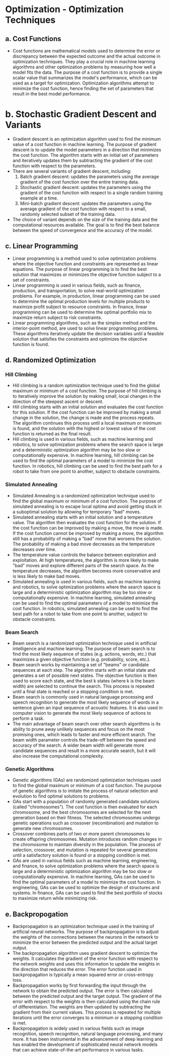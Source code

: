 # Optimization - Optimization Techniques 

## a. Cost Functions 
- Cost functions are mathematical models used to determine the error or discrepancy between the expected outcome and the actual outcome in optimization techniques. They play a crucial role in machine learning algorithms and other optimization problems by measuring how well a model fits the data. The purpose of a cost function is to provide a single scalar value that summarizes the model's performance, which can be used as a target for optimization. Optimization algorithms attempt to minimize the cost function, hence finding the set of parameters that result in the best model performance.

# b. Stochastic Gradient Descent and Variants 
- Gradient descent is an optimization algorithm used to find the minimum value of a cost function in machine learning. The purpose of gradient descent is to update the model parameters in a direction that minimizes the cost function. The algorithm starts with an initial set of parameters and iteratively updates them by subtracting the gradient of the cost function with respect to the parameters.
- There are several variants of gradient descent, including:
    1. Batch gradient descent: updates the parameters using the average gradient of the cost function over the entire training data.
    2. Stochastic gradient descent: updates the parameters using the gradient of the cost function with respect to a single random training example at a time.
    3. Mini-batch gradient descent: updates the parameters using the average gradient of the cost function with respect to a small, randomly selected subset of the training data.
- The choice of variant depends on the size of the training data and the computational resources available. The goal is to find the best balance between the speed of convergence and the accuracy of the model.

## c. Linear Programming 
- Linear programming is a method used to solve optimization problems where the objective function and constraints are represented as linear equations. The purpose of linear programming is to find the best solution that maximizes or minimizes the objective function subject to a set of constraints.
- Linear programming is used in various fields, such as finance, production, and transportation, to solve real-world optimization problems. For example, in production, linear programming can be used to determine the optimal production levels for multiple products to maximize profit subject to resource constraints. In finance, linear programming can be used to determine the optimal portfolio mix to maximize return subject to risk constraints.
- Linear programming algorithms, such as the simplex method and the interior-point method, are used to solve linear programming problems. These algorithms iteratively update the decision variables until a feasible solution that satisfies the constraints and optimizes the objective function is found.

## d. Randomized Optimization 
### Hill Climbing
- Hill climbing is a random optimization technique used to find the global maximum or minimum of a cost function. The purpose of hill climbing is to iteratively improve the solution by making small, local changes in the direction of the steepest ascent or descent.
- Hill climbing starts with an initial solution and evaluates the cost function for this solution. If the cost function can be improved by making a small change in the solution, the change is made and the process repeats. The algorithm continues this process until a local maximum or minimum is found, and the solution with the highest or lowest value of the cost function is returned as the final result.
- Hill climbing is used in various fields, such as machine learning and robotics, to solve optimization problems where the search space is large and a deterministic optimization algorithm may be too slow or computationally expensive. In machine learning, hill climbing can be used to find the optimal parameters of a model to minimize the cost function. In robotics, hill climbing can be used to find the best path for a robot to take from one point to another, subject to obstacle constraints.

### Simulated Annealing 
- Simulated Annealing is a randomized optimization technique used to find the global maximum or minimum of a cost function. The purpose of simulated annealing is to escape local optima and avoid getting stuck in a suboptimal solution by allowing for temporary "bad" moves.
- Simulated annealing starts with an initial solution and a temperature value. The algorithm then evaluates the cost function for the solution. If the cost function can be improved by making a move, the move is made. If the cost function cannot be improved by making a move, the algorithm still has a probability of making a "bad" move that worsens the solution. The probability of making a bad move decreases as the temperature decreases over time.
- The temperature value controls the balance between exploration and exploitation. At high temperatures, the algorithm is more likely to make "bad" moves and explore different parts of the search space. As the temperature decreases, the algorithm becomes more conservative and is less likely to make bad moves.
- Simulated annealing is used in various fields, such as machine learning and robotics, to solve optimization problems where the search space is large and a deterministic optimization algorithm may be too slow or computationally expensive. In machine learning, simulated annealing can be used to find the optimal parameters of a model to minimize the cost function. In robotics, simulated annealing can be used to find the best path for a robot to take from one point to another, subject to obstacle constraints.

### Beam Search 
- Beam search is a randomized optimization technique used in artificial intelligence and machine learning. The purpose of beam search is to find the most likely sequence of states (e.g. actions, words, etc.) that maximizes a given objective function (e.g. probability, score, etc.).
- Beam search works by maintaining a set of "beams" or candidate sequences at each step. The algorithm starts with an initial state and generates a set of possible next states. The objective function is then used to score each state, and the best k states (where k is the beam width) are selected to continue the search. This process is repeated until a final state is reached or a stopping condition is met.
- Beam search is commonly used in natural language processing and speech recognition to generate the most likely sequence of words in a sentence given an input sequence of acoustic features. It is also used in computer vision to generate the most likely sequence of actions to perform a task.
- The main advantage of beam search over other search algorithms is its ability to prune away unlikely sequences and focus on the most promising ones, which leads to faster and more efficient search. The beam width parameter controls the trade-off between the speed and accuracy of the search. A wider beam width will generate more candidate sequences and result in a more accurate search, but it will also increase the computational complexity.

### Genetic Algorithms
- Genetic algorithms (GAs) are randomized optimization techniques used to find the global maximum or minimum of a cost function. The purpose of genetic algorithms is to imitate the process of natural selection and evolution to find optimal solutions to problems.
- GAs start with a population of randomly generated candidate solutions (called "chromosomes"). The cost function is then evaluated for each chromosome, and the best chromosomes are selected for the next generation based on their fitness. The selected chromosomes undergo genetic operations such as crossover (recombination) and mutation to generate new chromosomes.
- Crossover combines parts of two or more parent chromosomes to create offspring chromosomes. Mutation introduces random changes in the chromosome to maintain diversity in the population. The process of selection, crossover, and mutation is repeated for several generations until a satisfactory solution is found or a stopping condition is met.
- GAs are used in various fields such as machine learning, engineering, and finance, to solve optimization problems where the search space is large and a deterministic optimization algorithm may be too slow or computationally expensive. In machine learning, GAs can be used to find the optimal parameters of a model to minimize the cost function. In engineering, GAs can be used to optimize the design of structures and systems. In finance, GAs can be used to find the best portfolio of stocks to maximize return while minimizing risk.

## e. Backpropogation
- Backpropagation is an optimization technique used in the training of artificial neural networks. The purpose of backpropagation is to adjust the weights of the connections between the neurons in the network to minimize the error between the predicted output and the actual target output.
- The backpropagation algorithm uses gradient descent to optimize the weights. It calculates the gradient of the error function with respect to the network weights and uses this information to update the weights in the direction that reduces the error. The error function used in backpropagation is typically a mean squared error or cross-entropy loss.
- Backpropagation works by first forwarding the input through the network to obtain the predicted output. The error is then calculated between the predicted output and the target output. The gradient of the error with respect to the weights is then calculated using the chain rule of differentiation. The weights are then updated by subtracting the gradient from their current values. This process is repeated for multiple iterations until the error converges to a minimum or a stopping condition is met.
- Backpropagation is widely used in various fields such as image recognition, speech recognition, natural language processing, and many more. It has been instrumental in the advancement of deep learning and has enabled the development of sophisticated neural network models that can achieve state-of-the-art performance in various tasks.